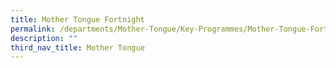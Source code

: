 ```yaml
---
title: Mother Tongue Fortnight
permalink: /departments/Mother-Tongue/Key-Programmes/Mother-Tongue-Fortnight/
description: ""
third_nav_title: Mother Tongue
---
```

